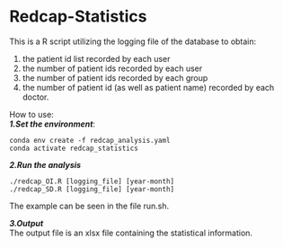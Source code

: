 # Redcap-Statistics
This is a R script utilizing the logging file of the database to obtain:    
  1. the patient id list recorded by each user  
  2. the number of patient ids recorded by each user  
  3. the number of patient ids recorded by each group  
  4. the number of patient id (as well as patient name) recorded by each doctor.  

How to use:   
 __*1.Set the environment*__:      
   ```   
   conda env create -f redcap_analysis.yaml
   conda activate redcap_statistics
   ```
                                          
 __*2.Run the analysis*__    
   ```
   ./redcap_OI.R [logging_file] [year-month]
   ./redcap_SD.R [logging_file] [year-month]     
   ```
   The example can be seen in the file run.sh.
                                                             
 __*3.Output*__         
   The output file is an xlsx file containing the statistical information.
